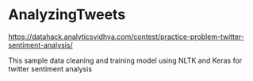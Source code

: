 # AnalyzingTweets
https://datahack.analyticsvidhya.com/contest/practice-problem-twitter-sentiment-analysis/

This sample data cleaning and training model using NLTK and Keras for twitter sentiment analysis
